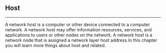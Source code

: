 ## Host
---
A network host is a computer or other device connected to a computer network. A network host may offer information resources, services, and applications to users or other nodes on the network. A network host is a network node that is assigned a network layer host address.In this chapter you will learn more things about host and related.
